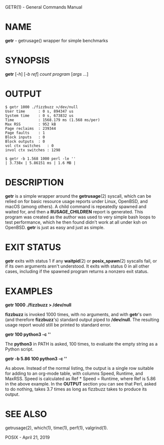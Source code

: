 GETR(1) - General Commands Manual

# NAME

**getr** - getrusage() wrapper for simple benchmarks

# SYNOPSIS

**getr**
\[*-h*]
\[*-b* *ref*]
*count*
*program*
\[*args* *...*]

# OUTPUT

	$ getr 1000 ./fizzbuzz >/dev/null
	User time      : 0 s, 894347 us
	System time    : 0 s, 673832 us
	Time           : 1568.179 ms (1.568 ms/per)
	Max RSS        : 952 kB
	Page reclaims  : 239344
	Page faults    : 1
	Block inputs   : 0
	Block outputs  : 0
	vol ctx switches   : 0
	invol ctx switches : 1298
	
	$ getr -b 1.568 1000 perl -le ''
	| 3.738x | 5.86151 ms | 1.6 MB |

# DESCRIPTION

**getr** is a simple wrapper around the **getrusage**(2)
syscall, which can be relied on for basic resource usage reports
under Linux, OpenBSD, and macOS (among others). A child command
is repeatedly spawned and waited for, and then a
**RUSAGE\_CHILDREN** report is generated. This program was
created as the author was used to very simple bash loops to test
performance, which he then found didn't work at all under ksh on
OpenBSD. **getr** is just as easy and just as simple.

# EXIT STATUS

**getr** exits with status 1 if any **waitpid**(2) or
**posix\_spawn**(2) syscalls fail, or if its own arguments
aren't understood. It exits with status 0 in all other cases,
including if the spawned program returns a nonzero exit status.

# EXAMPLES

**getr 1000 ./fizzbuzz &gt; /dev/null**

**fizzbuzz** is invoked 1000 times, with no arguments, and with
**getr**'s own (and therefore **fizzbuzz**'s) standard output
piped to **/dev/null**. The resulting usage report would still
be printed to standard error.

**getr 100 python3 -c ''**

The **python3** in PATH is asked, 100 times, to evaluate
the empty string as a Python script.

**getr -b 5.86 100 python3 -c ''**

As above. Instead of the normal listing, the output is a single row
suitable for adding to an org-mode table, with columns Speed, Runtime,
and MaxRSS. Speed is calculated as Ref \* Speed = Runtime, where Ref is
5\.86 in the above example. In the **OUTPUT** section you can see
that Perl, asked to do nothing, takes 3.7 times as long as fizzbuzz
takes to produce its output.

# SEE ALSO

getrusage(2),
which(1),
time(1),
perf(1),
valgrind(1).

POSIX - April 21, 2019
